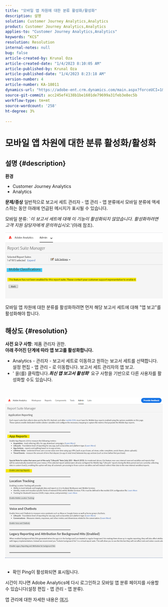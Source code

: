 ```yaml
---
title: "모바일 앱 차원에 대한 분류 활성화/활성화"
description: 설명
solution: Customer Journey Analytics,Analytics
product: Customer Journey Analytics,Analytics
applies-to: "Customer Journey Analytics,Analytics"
keywords: “KCS”
resolution: Resolution
internal-notes: null
bug: false
article-created-by: Krunal Oza
article-created-date: "1/4/2023 8:10:05 AM"
article-published-by: Krunal Oza
article-published-date: "1/4/2023 8:23:18 AM"
version-number: 4
article-number: KA-18011
dynamics-url: "https://adobe-ent.crm.dynamics.com/main.aspx?forceUCI=1&pagetype=entityrecord&etn=knowledgearticle&id=abc8232e-078c-ed11-81ac-6045bd0063aa"
source-git-commit: acc245ef4138b1be1601de79699a31feb3e8ec5b
workflow-type: tm+mt
source-wordcount: '258'
ht-degree: 3%

---
```


# 모바일 앱 차원에 대한 분류 활성화/활성화

## 설명 {#description}

<b>환경</b>
- Customer Journey Analytics
- Analytics



<b>문제/증상</b>
일반적으로 보고서 세트 관리자 - 앱 관리 - 앱 분류에서 모바일 분류에 액세스하는 동안 아래에 언급된 메시지가 표시될 수 있습니다.

모바일 분류: `*이 보고서 세트에 대해 이 기능이 활성화되지 않았습니다. 활성화하려면 고객 지원 담당자에게 문의하십시오.*&#39;(아래 참조).

![](assets/___acc8232e-078c-ed11-81ac-6045bd0063aa___.png)

모바일 앱 차원에 대한 분류를 활성화하려면 먼저 해당 보고서 세트에 대해 &quot;앱 보고&quot;를 활성화해야 합니다.


## 해상도 {#resolution}

<b>사전 요구 사항</b>: 제품 관리자 권한.<br><b>아래 주어진 단계에 따라 앱 보고를 활성화합니다.</b>
- Analytics - 관리자 - 보고서 세트로 이동하고 원하는 보고서 세트를 선택합니다. 설정 편집 - 앱 관리 - 로 이동합니다.<b> </b>보고서 세트 관리자의 앱 보고.
- &#39; 을(를) 클릭합니다.<b>*최신 앱 보고서 활성화</b>*&#39; 요구 사항을 기반으로 다른 사용자를 활성화할 수도 있습니다.

<br> <br>![](assets/0ae3ca9c-b68f-ec11-b400-00224804a35d.png)
 
- 확인 Ping이 활성화되면 표시됩니다.


시간이 지나면 Adobe Analytics에 다시 로그인하고 모바일 앱 분류 페이지를 사용할 수 있습니다(설정 편집 - 앱 관리 - 앱 분류).

앱 관리에 대한 자세한 내용은 [여기](https://nam04.safelinks.protection.outlook.com/?url=https%3A%2F%2Fexperienceleague.adobe.com%2Fdocs%2Fanalytics%2Fadmin%2Fadmin-tools%2Fmobile-management.html%3Flang%3Den&amp;amp;data=04%7C01%7Cnilotpalb%40adobe.com%7C3c1d5032d121424be46208d9f1d8905c%7Cfa7b1b5a7b34438794aed2c178decee1%7C0%7C0%7C637806734700482559%7CUnknown%7CTWFpbGZsb3d8eyJWIjoiMC4wLjAwMDAiLCJQIjoiV2luMzIiLCJBTiI6Ik1haWwiLCJXVCI6Mn0%3D%7C3000&amp;amp;sdata=uxWerDD%2FHHZVSk%2B6eY0p2czXyW3BtXq75lRarjebwak%3D&amp;amp;reserved=0 "링크를 따라가려면 클릭하십시오. https://experienceleague.adobe.com/docs/analytics/admin/admin-tools/mobile-management.html?lang=en").
